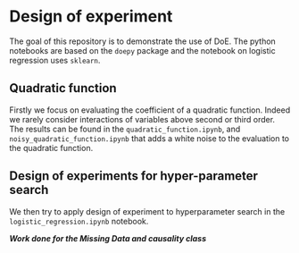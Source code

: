 # Design of experiment

The goal of this repository is to demonstrate the use of DoE.
The python notebooks are based on the ```doepy``` package and the notebook on logistic regression uses ```sklearn```.

## Quadratic function

Firstly we focus on evaluating the coefficient of a quadratic function. Indeed we rarely consider interactions of variables above second or third order.
The results can be found in the ```quadratic_function.ipynb```, and ```noisy_quadratic_function.ipynb``` that adds a white noise to the evaluation to the quadratic function.

## Design of experiments for hyper-parameter search 

We then try to apply design of experiment to hyperparameter search in the ```logistic_regression.ipynb``` notebook.

___Work done for the Missing Data and causality class___
